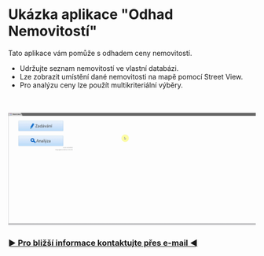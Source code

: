 # Ukázka aplikace "Odhad Nemovitostí"
Tato aplikace vám pomůže s odhadem ceny nemovitostí.
- Udržujte seznam nemovitostí ve vlastní databázi.
- Lze zobrazit umístění dané nemovitosti na mapě pomocí Street View.
- Pro analýzu ceny lze použít multikriteriální výběry.
<br>
<br>
<img src="./assets/odhad_nemovitosti.gif" alt="Aplikace Odhad Nemovitostí"/>
<h3><a href="mailto:vaclav.kolarcik@seznam.cz">► Pro bližší informace kontaktujte přes e-mail ◄</a></h3>